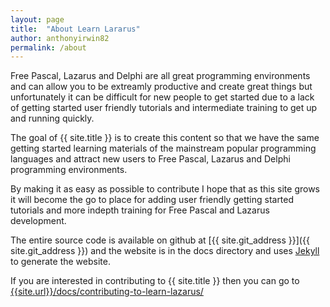 ```yaml
---
layout: page
title:  "About Learn Lararus"
author: anthonyirwin82
permalink: /about
---
```

Free Pascal, Lazarus and Delphi are all great programming environments and can allow you to be extreamly productive and create great things but unfortunately it can be difficult for new people to get started due to a lack of getting started user friendly tutorials and intermediate training to get up and running quickly.

The goal of {{ site.title }} is to create this content so that we have the same getting started learning materials of the mainstream popular programming languages and attract new users to Free Pascal, Lazarus and Delphi programming environments.

By making it as easy as possible to contribute I hope that as this site grows it will become the go to place for adding user friendly getting started tutorials and more indepth training for Free Pascal and Lazarus development.

The entire source code is available on github at [{{ site.git_address }}]({{ site.git_address }}) and the website is in the docs directory and uses [Jekyll](https://jekyllrb.com/) to generate the website.

If you are interested in contributing to {{ site.title }} then you can go to [{{site.url}}/docs/contributing-to-learn-lazarus/]({{site.url}}/docs/contributing-to-learn-lazarus/)